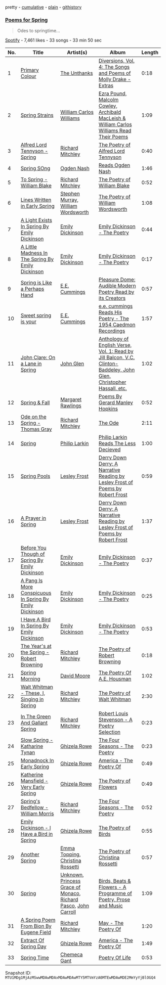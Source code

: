 pretty - [cumulative](/playlists/cumulative/37i9dQZF1DX451eXIMllLB.md) - [plain](/playlists/plain/37i9dQZF1DX451eXIMllLB) - [githistory](https://github.githistory.xyz/mackorone/spotify-playlist-archive/blob/main/playlists/plain/37i9dQZF1DX451eXIMllLB)

### [Poems for Spring](https://open.spotify.com/playlist/37i9dQZF1DX451eXIMllLB)

> Odes to springtime...

[Spotify](https://open.spotify.com/user/spotify) - 7,461 likes - 33 songs - 33 min 50 sec

| No. | Title | Artist(s) | Album | Length |
|---|---|---|---|---|
| 1 | [Primary Colour](https://open.spotify.com/track/1pOMXPPXZRivj6S0lqaAKZ) | [The Unthanks](https://open.spotify.com/artist/1luY92PbdGWRyBRY1ZR7o1) | [Diversions, Vol\. 4: The Songs and Poems of Molly Drake \- Extras](https://open.spotify.com/album/2Q69Zt8V02nzWNTtmx3jCz) | 0:18 |
| 2 | [Spring Strains](https://open.spotify.com/track/0GScvv1ovoSwnUm7XpK3NB) | [William Carlos Williams](https://open.spotify.com/artist/0CfIWtnGtdyFGbHrMMZ5uL) | [Ezra Pound, Malcolm Cowley, Archibald MacLeish & William Carlos Williams Read Their Poems](https://open.spotify.com/album/3UpbUUsdjgQoWtiHgNYIVw) | 1:09 |
| 3 | [Alfred Lord Tennyson \- Spring](https://open.spotify.com/track/5j9Ognmht8CehNCzJQDtJm) | [Richard Mitchley](https://open.spotify.com/artist/7M1yWBfWH7ssn0t018BLvC) | [The Poetry of Alfred Lord Tennyson](https://open.spotify.com/album/283CL5IteSeBMYSLK6pFEE) | 0:40 |
| 4 | [Spring SOng](https://open.spotify.com/track/434IhnTxEkmfTUxwK2qvVe) | [Ogden Nash](https://open.spotify.com/artist/3PqJgc8sLclLqk5vdanQKM) | [Reads Ogden Nash](https://open.spotify.com/album/15liGiOEkFWpMSmebWZ0Jc) | 1:46 |
| 5 | [To Spring \- William Blake](https://open.spotify.com/track/6jiKMcqnYD1r9xleUKLaJR) | [Richard Mitchley](https://open.spotify.com/artist/7M1yWBfWH7ssn0t018BLvC) | [The Poetry of William Blake](https://open.spotify.com/album/12kCtS6dlb4TivLbd8qhpY) | 0:52 |
| 6 | [Lines Written in Early Spring](https://open.spotify.com/track/6b3w84SZ5Xi2oz5tR8Ev6a) | [Stephen Murray](https://open.spotify.com/artist/5qmKbzVrboPHxmzMNCRqfb), [William Wordsworth](https://open.spotify.com/artist/1y5elFt4rkHdCQLPxIVHGz) | [The Poetry of William Wordsworth](https://open.spotify.com/album/0N9x9QGETwC6ic2u4jYirH) | 1:08 |
| 7 | [A Light Exists In Spring By Emily Dickinson](https://open.spotify.com/track/2zMX5gQQG26pa0LAQ9o7NF) | [Emily Dickinson](https://open.spotify.com/artist/72q8JOv3BsuoTkifnwwUtI) | [Emily Dickinson \- The Poetry](https://open.spotify.com/album/4EwmTclZs2MD45EKNBVvDm) | 0:44 |
| 8 | [A Little Madness In The Spring By Emily Dickinson](https://open.spotify.com/track/2z7m6GNfshuV2pxYVqvlHM) | [Emily Dickinson](https://open.spotify.com/artist/72q8JOv3BsuoTkifnwwUtI) | [Emily Dickinson \- The Poetry](https://open.spotify.com/album/4EwmTclZs2MD45EKNBVvDm) | 0:17 |
| 9 | [Spring is Like a Perhaps Hand](https://open.spotify.com/track/1jHz87H0HbljSCl4xlrEWI) | [E.E\. Cummings](https://open.spotify.com/artist/7jZ1ZWDGgv2Q1RNIS7U8CQ) | [Pleasure Dome: Audible Modern Poetry Read by its Creators](https://open.spotify.com/album/6TTA2pOc7mXC5Wp2BlZvea) | 0:57 |
| 10 | [Sweet spring is your](https://open.spotify.com/track/4dFuNfidsT3QonKxJ0buAg) | [E.E\. Cummings](https://open.spotify.com/artist/7jZ1ZWDGgv2Q1RNIS7U8CQ) | [e.e\. cummings Reads His Poetry \- The 1954 Caedmon Recordings](https://open.spotify.com/album/7Gz7SsDdjYrSTh6SjYAn9e) | 1:57 |
| 11 | [John Clare: On a Lane in Spring](https://open.spotify.com/track/0ok6Vdet9WM6SIF0uV1QbL) | [John Glen](https://open.spotify.com/artist/0s9gAuSMEkIvbe8H7Sr1gk) | [Anthology of English Verse, Vol\. 1: Read by Jill Balcon, V.C\. Clinton\-Baddeley, John Glen, Christopher Hassall, etc.](https://open.spotify.com/album/03FTELkHXSUhEn1sqNYT7t) | 1:02 |
| 12 | [Spring & Fall](https://open.spotify.com/track/5oXpwu86xq0Xr6S3HGifNg) | [Margaret Rawlings](https://open.spotify.com/artist/51y2aqG5Bz3CX5rAj2A1bp) | [Poems By Gerard Manley Hopkins](https://open.spotify.com/album/3tSBIW36is5wIFB2kNyLXY) | 0:52 |
| 13 | [Ode on the Spring \- Thomas Gray](https://open.spotify.com/track/5DVOLVHzdjh6jIeYJ0ioG9) | [Richard Mitchley](https://open.spotify.com/artist/7M1yWBfWH7ssn0t018BLvC) | [The Ode](https://open.spotify.com/album/18WQuZQihblLMVfr2fw4p7) | 2:11 |
| 14 | [Spring](https://open.spotify.com/track/5fnOejfGEGGpWAr5PIiFty) | [Philip Larkin](https://open.spotify.com/artist/5CJkDxxdPtWmMCEENkFxyP) | [Philip Larkin Reads The Less Decieved](https://open.spotify.com/album/4Ato2NJZBMphCk1srCxBfC) | 1:00 |
| 15 | [Spring Pools](https://open.spotify.com/track/4k1IpEhRgvY3sH5TyeyWbN) | [Lesley Frost](https://open.spotify.com/artist/5bBrBIKlEDXb82M0fwdFIy) | [Derry Down Derry: A Narrative Reading by Lesley Frost of Poems by Robert Frost](https://open.spotify.com/album/4crPrHeEjXnra9e6fZfBbz) | 0:59 |
| 16 | [A Prayer in Spring](https://open.spotify.com/track/1t8XuqJuFvP2O3TXEewPU9) | [Lesley Frost](https://open.spotify.com/artist/5bBrBIKlEDXb82M0fwdFIy) | [Derry Down Derry: A Narrative Reading by Lesley Frost of Poems by Robert Frost](https://open.spotify.com/album/4crPrHeEjXnra9e6fZfBbz) | 1:37 |
| 17 | [Before You Though of Spring By Emily Dickinson](https://open.spotify.com/track/1WZPrJthzTVL7gAjbq396I) | [Emily Dickinson](https://open.spotify.com/artist/72q8JOv3BsuoTkifnwwUtI) | [Emily Dickinson \- The Poetry](https://open.spotify.com/album/4EwmTclZs2MD45EKNBVvDm) | 0:37 |
| 18 | [A Pang Is More Conspicuous In Spring By Emily Dickinson](https://open.spotify.com/track/1ouITgdTyzF8OpTiv6c8J8) | [Emily Dickinson](https://open.spotify.com/artist/72q8JOv3BsuoTkifnwwUtI) | [Emily Dickinson \- The Poetry](https://open.spotify.com/album/4EwmTclZs2MD45EKNBVvDm) | 0:25 |
| 19 | [I Have A Bird In Spring By Emily Dickinson](https://open.spotify.com/track/337rybPv9xps1PIOfZXYiW) | [Emily Dickinson](https://open.spotify.com/artist/72q8JOv3BsuoTkifnwwUtI) | [Emily Dickinson \- The Poetry](https://open.spotify.com/album/4EwmTclZs2MD45EKNBVvDm) | 0:53 |
| 20 | [The Year's at the Spring \- Robert Browning](https://open.spotify.com/track/39OtrZ5f5Wjzl0MboOncgP) | [Richard Mitchley](https://open.spotify.com/artist/7M1yWBfWH7ssn0t018BLvC) | [The Poetry of Robert Browning](https://open.spotify.com/album/55CYYq9nIVxIM6hXj84Zkl) | 0:18 |
| 21 | [Spring Morning](https://open.spotify.com/track/7lP1zAuvrdP4OiDTeAfpeO) | [David Moore](https://open.spotify.com/artist/1w50KY0tLIblQTpeGbyYYE) | [The Poetry Of A.E\. Housman](https://open.spotify.com/album/3M9dosNwlxNAQ5rMF7HK9f) | 1:02 |
| 22 | [Walt Whitman \- These, I, Singing in Spring](https://open.spotify.com/track/0y6H7kfoLNVOom9usdw1uX) | [Richard Mitchley](https://open.spotify.com/artist/7M1yWBfWH7ssn0t018BLvC) | [The Poetry of Walt Whitman](https://open.spotify.com/album/4ibmqTkZSDQzQhCPXFjKBl) | 2:30 |
| 23 | [In The Green And Gallant Spring](https://open.spotify.com/track/5xjMNfGx4RcOdBXQfdUjEq) | [Richard Mitchley](https://open.spotify.com/artist/7M1yWBfWH7ssn0t018BLvC) | [Robert Louis Stevenson \- A Poetry Selection](https://open.spotify.com/album/3SUB6oy1nIptJGoLnrcCVi) | 0:23 |
| 24 | [Slow Spring \- Katharine Tynan](https://open.spotify.com/track/77vW4CHrV8XnDpkSDOw5bh) | [Ghizela Rowe](https://open.spotify.com/artist/7CqQscIWxpvzFNI3TtaDHJ) | [The Four Seasons \- The Poetry](https://open.spotify.com/album/7AO6KL21usQdYEKzxD3W4k) | 0:23 |
| 25 | [Monadnock In Early Spring](https://open.spotify.com/track/5o54hEktNMR3aDfGVHP0VX) | [Ghizela Rowe](https://open.spotify.com/artist/7CqQscIWxpvzFNI3TtaDHJ) | [America \- The Poetry Of](https://open.spotify.com/album/6bh6HRHa6qPVsLm5Rrf7Mh) | 0:49 |
| 26 | [Katherine Mansfield \- Very Early Spring](https://open.spotify.com/track/7gBbBAP099f64bl1fC8ovv) | [Ghizela Rowe](https://open.spotify.com/artist/7CqQscIWxpvzFNI3TtaDHJ) | [The Poetry of Flowers](https://open.spotify.com/album/03HI69yvY4uNTKZSTFPdE8) | 0:49 |
| 27 | [Spring's Bedfellow \- William Morris](https://open.spotify.com/track/1VO5JucQXYAlsuYVbn7Idd) | [Richard Mitchley](https://open.spotify.com/artist/7M1yWBfWH7ssn0t018BLvC) | [The Four Seasons \- The Poetry](https://open.spotify.com/album/7AO6KL21usQdYEKzxD3W4k) | 0:52 |
| 28 | [Emily Dickinson \- I Have a Bird in Spring](https://open.spotify.com/track/54H5XvLZPLpr8DAxOydolp) | [Ghizela Rowe](https://open.spotify.com/artist/7CqQscIWxpvzFNI3TtaDHJ) | [The Poetry of Birds](https://open.spotify.com/album/6m16ATgIoiFqtYpNqL4Dce) | 0:55 |
| 29 | [Another Spring](https://open.spotify.com/track/4mbfABvG9XhsasubJoiw7N) | [Emma Topping](https://open.spotify.com/artist/3s7FQVBFjzA2tABAaqPiYe), [Christina Rossetti](https://open.spotify.com/artist/0barJ1OPCkt8GQnL43rx2T) | [The Poetry of Christina Rossetti](https://open.spotify.com/album/09PkP42KGo1zluPEbHbury) | 0:57 |
| 30 | [Spring](https://open.spotify.com/track/4G2oalsJbLDrIq1DjgIncs) | [Unknown](https://open.spotify.com/artist/2MpxaqGTQeft5RU4wvwm57), [Princess Grace of Monaco](https://open.spotify.com/artist/0KjTeuZqbnIv1uLOxrF1Ft), [Richard Pasco](https://open.spotify.com/artist/58BJqQ7wMFXGXDXhf1BSJS), [John Carroll](https://open.spotify.com/artist/1Lqtx5bivFobno6w7XGB3W) | [Birds, Beats & Flowers \- A Programme of Poetry, Prose and Music](https://open.spotify.com/album/2Up7AZYyh4bS9cLmp7UegN) | 1:09 |
| 31 | [A Spring Poem From Bion By Eugene Field](https://open.spotify.com/track/3LEI3rXbXtxYp1iLOt1Is7) | [Richard Mitchley](https://open.spotify.com/artist/7M1yWBfWH7ssn0t018BLvC) | [May \- The Poetry Of](https://open.spotify.com/album/0GSg2aJWcvohBV0PZnnJXj) | 1:20 |
| 32 | [Extract Of Spring Day](https://open.spotify.com/track/7zZUB3zucFzCMHVAsX7d0Z) | [Ghizela Rowe](https://open.spotify.com/artist/7CqQscIWxpvzFNI3TtaDHJ) | [America \- The Poetry Of](https://open.spotify.com/album/6bh6HRHa6qPVsLm5Rrf7Mh) | 1:49 |
| 33 | [Spring Time](https://open.spotify.com/track/2iXQ1olTIJYyil9jAY4imZ) | [Chemeca Gant](https://open.spotify.com/artist/76GBqCLtNJpklhrhFapBzF) | [Poetry Of Life](https://open.spotify.com/album/1sVpV9Mgsy9W2cryZz5GBs) | 0:53 |

Snapshot ID: `MTU1MDg1MjAzMSwwMDAwMDAxMDAwMDAwMTY5MTVmYzA0MTEwMDAwMDE2MmYyYjBlOGQ4`